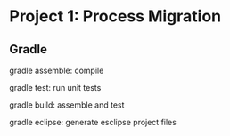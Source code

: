 Project 1: Process Migration
============================

Gradle
------

gradle assemble: compile

gradle test: run unit tests

gradle build: assemble and test

gradle eclipse: generate esclipse project files
